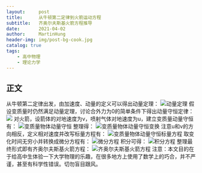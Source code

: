 ```yaml
---
layout:     post
title:      从牛顿第二定律到火箭运动方程
subtitle:   齐奥尔夫斯基火箭方程推导
date:       2021-04-02
author:     MartinHung
header-img: img/post-bg-cook.jpg
catalog: true
tags:
    - 高中物理
    - 理论力学
---
```


## 正文
从牛顿第二定律出发，由加速度、动量的定义可以得出动量定理：
<img src="https://latex.codecogs.com/svg.image?&space;F=m\frac{dv}{dt}\Rightarrow\Delta&space;p=F\Delta&space;t" alt="动量定理">
假设变质量时仍然满足动量定理，讨论合外力为0的简单条件下得出动量守恒定律：
<img src="https://latex.codecogs.com/svg.image?\Delta&space;p=0" slt="动量守恒">
对火箭，设箭体的对地速度为v，喷射气体对地速度为u，建立变质量动量守恒有：
<img src="https://latex.codecogs.com/svg.image?m(\vec{v}&plus;\Delta\vec{v})&plus;\vec{u}\Delta&space;m-(m&plus;\Delta&space;m)\vec{v}=0" alt="变质量物体动量守恒">
整理得：
<img src="https://latex.codecogs.com/svg.image?m\Delta\vec{v}&plus;(\vec{u}&plus;\vec{v})\Delta&space;m=0" alt="变质量物体动量守恒变换">
注意u和v的方向相反，定义相对速度并改写标量方程有：
<img src="https://latex.codecogs.com/svg.image?m\Delta&space;v=v_{r}\Delta&space;m" alt="变质量物体动量守恒标量方程">
取变化时间无穷小并转换成微分方程有：
<img src="https://latex.codecogs.com/svg.image?\frac{1}{v_{r}}dv=\frac{1}{m}dm" alt="微分方程">
积分可得：
<img src="https://latex.codecogs.com/svg.image?\int_{v_{0}}^{v}\frac{1}{v_{r}}dv=\int_{m_{0}}^{m}\frac{1}{m}dm\Rightarrow&space;v-v_{0}=v_{r}(lnm-lnm_{0})" alt="积分方程">
整理最终形式即有齐奥尔夫斯基火箭方程：
<img src="https://latex.codecogs.com/svg.image?v=v_{0}&plus;v_{r}ln\frac{m}{m_{0}}" alt="齐奥尔夫斯基火箭方程">
注意：本文目的在于给高中生体验一下大学物理的乐趣，在很多地方上使用了数学上的巧合，并不严谨，甚至有科学性错误。切勿盲目跟风。